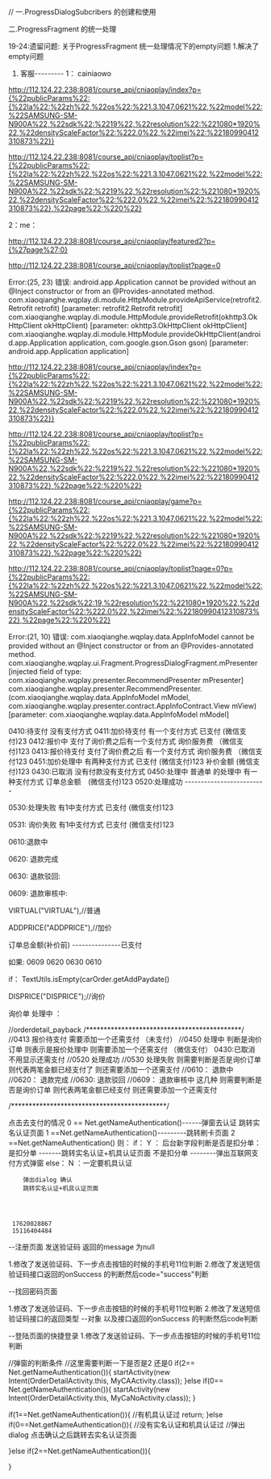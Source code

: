 
//
一.ProgressDialogSubcribers 的创建和使用

二.ProgressFragment 的统一处理


19-24:遗留问题: 关于ProgressFragment 统一处理情况下的empty问题
1.解决了empty问题




1. 客服---------
1： cainiaowo

http://112.124.22.238:8081/course_api/cniaoplay/index?p={%22publicParams%22:{%22la%22:%22zh%22,%22os%22:%221.3.1047.0621%22,%22model%22:%22SAMSUNG-SM-N900A%22,%22sdk%22:%2219%22,%22resolution%22:%221080*1920%22,%22densityScaleFactor%22:%222.0%22,%22imei%22:%22180990412310873%22}}


http://112.124.22.238:8081/course_api/cniaoplay/toplist?p={%22publicParams%22:{%22la%22:%22zh%22,%22os%22:%221.3.1047.0621%22,%22model%22:%22SAMSUNG-SM-N900A%22,%22sdk%22:%2219%22,%22resolution%22:%221080*1920%22,%22densityScaleFactor%22:%222.0%22,%22imei%22:%22180990412310873%22},%22page%22:%220%22}


2：me：

http://112.124.22.238:8081/course_api/cniaoplay/featured2?p={%27page%27:0}

http://112.124.22.238:8081/course_api/cniaoplay/toplist?page=0


Error:(25, 23) 错误: android.app.Application cannot be provided without an @Inject constructor or from an @Provides-annotated method.
com.xiaoqianghe.wqplay.di.module.HttpModule.provideApiService(retrofit2.Retrofit retrofit)
[parameter: retrofit2.Retrofit retrofit]
com.xiaoqianghe.wqplay.di.module.HttpModule.provideRetrofit(okhttp3.OkHttpClient okHttpClient)
[parameter: okhttp3.OkHttpClient okHttpClient]
com.xiaoqianghe.wqplay.di.module.HttpModule.provideOkHttpClient(android.app.Application application, com.google.gson.Gson gson)
[parameter: android.app.Application application]




http://112.124.22.238:8081/course_api/cniaoplay/index?p={%22publicParams%22:{%22la%22:%22zh%22,%22os%22:%221.3.1047.0621%22,%22model%22:%22SAMSUNG-SM-N900A%22,%22sdk%22:%2219%22,%22resolution%22:%221080*1920%22,%22densityScaleFactor%22:%222.0%22,%22imei%22:%22180990412310873%22}}


http://112.124.22.238:8081/course_api/cniaoplay/toplist?p={%22publicParams%22:{%22la%22:%22zh%22,%22os%22:%221.3.1047.0621%22,%22model%22:%22SAMSUNG-SM-N900A%22,%22sdk%22:%2219%22,%22resolution%22:%221080*1920%22,%22densityScaleFactor%22:%222.0%22,%22imei%22:%22180990412310873%22},%22page%22:%220%22}


http://112.124.22.238:8081/course_api/cniaoplay/game?p={%22publicParams%22:{%22la%22:%22zh%22,%22os%22:%221.3.1047.0621%22,%22model%22:%22SAMSUNG-SM-N900A%22,%22sdk%22:%2219%22,%22resolution%22:%221080*1920%22,%22densityScaleFactor%22:%222.0%22,%22imei%22:%22180990412310873%22},%22page%22:%220%22}


http://112.124.22.238:8081/course_api/cniaoplay/toplist?page=0?p={%22publicParams%22:{%22la%22:%22zh%22,%22os%22:%221.3.1047.0621%22,%22model%22:%22SAMSUNG-SM-N900A%22,%22sdk%22:19,%22resolution%22:%221080*1920%22,%22densityScaleFactor%22:%222.0%22,%22imei%22:%22180990412310873%22},%22page%22:%220%22}




Error:(21, 10) 错误: com.xiaoqianghe.wqplay.data.AppInfoModel cannot be provided without an @Inject constructor or from an @Provides-annotated method.
com.xiaoqianghe.wqplay.ui.Fragment.ProgressDialogFragment.mPresenter
[injected field of type: com.xiaoqianghe.wqplay.presenter.RecommendPresenter mPresenter]
com.xiaoqianghe.wqplay.presenter.RecommendPresenter.<init>(com.xiaoqianghe.wqplay.data.AppInfoModel mModel, com.xiaoqianghe.wqplay.presenter.contract.AppInfoContract.View mView)
[parameter: com.xiaoqianghe.wqplay.data.AppInfoModel mModel]















0410:待支付      没有支付方式
0411:加价待支付   有一个支付方式                            已支付  (微信支付)23
0412:报价中       支付了询价费之后有一个支付方式             询价服务费     （微信支付)123
0413:报价待支付    支付了询价费之后   有一个支付方式          询价服务费     （微信支付123
0451:加价处理中    有两种支付方式                           已支付  (微信支付)123        补价金额  (微信支付)123
0430:已取消       没有付款没有支付方式
0450:处理中       普通单 的处理中  有一种支付方式             订单总金额　(微信支付)123
0520:处理成功 -------------------------





0530:处理失败      有1中支付方式                       已支付      (微信支付)123

0531: 询价失败    有1中支付方式                     已支付      (微信支付)123

0610:退款中


0620: 退款完成


0630: 退款驳回:

0609: 退款审核中:


VIRTUAL("VIRTUAL"),//普通


ADDPRICE("ADDPRICE"),//加价

订单总金额(补价前)   ---------------已支付

如果: 0609 0620 0630  0610

if： TextUtils.isEmpty(carOrder.getAddPaydate()





DISPRICE("DISPRICE");//询价


询价单   处理中  ：

//orderdetail_payback
/********************************************/
//0413 报价待支付 需要添加一个还需支付  （未支付）
//0450 处理中   判断是询价订单  则表示是报价处理中   则需要添加一个还需支付   （微信支付）
0430:已取消   不用显示还需支付
//0520 处理成功
//0530  处理失败  则需要判断是否是询价订单  则代表两笔金额已经支付了   则还需要添加一个还需支付
//0610： 退款中
//0620： 退款完成
//0630:  退款驳回
//0609： 退款审核中
这几种 则需要判断是否是询价订单  则代表两笔金额已经支付   则还需要添加一个还需支付

/********************************************/


点击去支付的情况
0 == Net.getNameAuthentication()------弹窗去认证   跳转实名认证页面
1 ==Net.getNameAuthentication()---------跳转刷卡页面
2 ==Net.getNameAuthentication() 则：
if：  Y ：
        后台新字段判断是否是扣分单：
        是扣分单   -------跳转实名认证+机具认证页面
        不是扣分单 --------弹出互联网支付方式弹窗
else： N ：一定要机具认证

        弹出dialog 确认
        跳转实名认证+机具认证页面




     17620028867
     15116404484




--注册页面 发送验证码 返回的message 为null

1.修改了发送验证码、下一步点击按钮的时候的手机号11位判断
2.修改了发送短信验证码接口返回的onSuccess 的判断然后code="success"判断

--找回密码页面

1.修改了发送验证码、下一步点击按钮的时候的手机号11位判断
2.修改了发送短信验证码接口的返回类型 --对象  以及接口返回的onSuccess 的判断然后code判断

--登陆页面的快捷登录
1.修改了发送验证码、下一步点击按钮的时候的手机号11位判断



//弹窗的判断条件
//这里需要判断一下是否是2 还是0
                if(2== Net.getNameAuthentication()){
                    startActivity(new Intent(OrderDetailActivity.this, MyCAActivity.class));
                }else if(0== Net.getNameAuthentication()){
                    startActivity(new Intent(OrderDetailActivity.this, MyCaNoActivity.class));
                }



if(1==Net.getNameAuthentication()){
    //有机具认证过
    return;
}else if(0==Net.getNameAuthentication()){
    //没有实名认证和机具认证过
    //弹出dialog 点击确认之后跳转去实名认证页面


}else if(2==Net.getNameAuthentication()){

}







